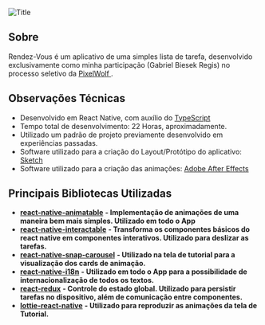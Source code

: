 ![](https://lh3.googleusercontent.com/zvq280HtrqTO5DmYPlyyyFE7g2pWZwDEiT3beTg3oQ2-jFW07-ErwlXdeyaWFFJmAzFZIvIUyKi8 "Title")
## Sobre

Rendez-Vous é um aplicativo de uma simples lista de tarefa, desenvolvido exclusivamente como minha participação (Gabriel Biesek Regis) no processo seletivo da [PixelWolf
](https://pixelwolf.com.br/).

## Observações Técnicas

 - Desenvolvido em React Native, com auxílio do [TypeScript
](https://github.com/Microsoft/TypeScript)
- Tempo total de desenvolvimento: 22 Horas, aproximadamente.
- Utilizado um padrão de projeto previamente desenvolvido em experiências passadas.
- Software utilizado para a criação do Layout/Protótipo do aplicativo: [Sketch
](https://www.sketchapp.com/)
- Software utilizado para a criação das animações: [Adobe After Effects](https://www.adobe.com/br/products/aftereffects.html?gclid=Cj0KCQiAvqDiBRDAARIsADWh5Tfn209rKEWnNzJ54JhKyLN5-GtqaTrEjitppO3ZjEHb-mw7yW78YnUaAu2PEALw_wcB&sdid=KQPPP&mv=search&ef_id=Cj0KCQiAvqDiBRDAARIsADWh5Tfn209rKEWnNzJ54JhKyLN5-GtqaTrEjitppO3ZjEHb-mw7yW78YnUaAu2PEALw_wcB:G:s&s_kwcid=AL!3085!3!301784448717!e!!g!!after%20effects)

## Principais Bibliotecas Utilizadas

-   [**react-native-animatable**](https://github.com/oblador/react-native-animatable) **- Implementação de animações de uma maneira bem mais simples. Utilizado em todo o App**
-   [**react-native-interactable**](https://github.com/wix/react-native-interactable) **- Transforma os componentes básicos do react native em componentes interativos. Utilizado para deslizar as tarefas.**
-   [**react-native-snap-carousel**](https://github.com/archriss/react-native-snap-carousel) **- Utilizado na tela de tutorial para a visualização dos cards de animação.**
-   [**react-native-i18n**](https://github.com/AlexanderZaytsev/react-native-i18nl) **- Utilizado em todo o App para a possibilidade de internacionalização de todos os textos.**
-   [**react-redux**](https://github.com/reduxjs/react-redux) **- Controle do estado global. Utilizado para persistir tarefas no dispositivo, além de comunicação entre componentes.**
-   [**lottie-react-native**](https://github.com/react-native-community/lottie-react-native) **- Utilizado para reproduzir as animações da tela de Tutorial.**
